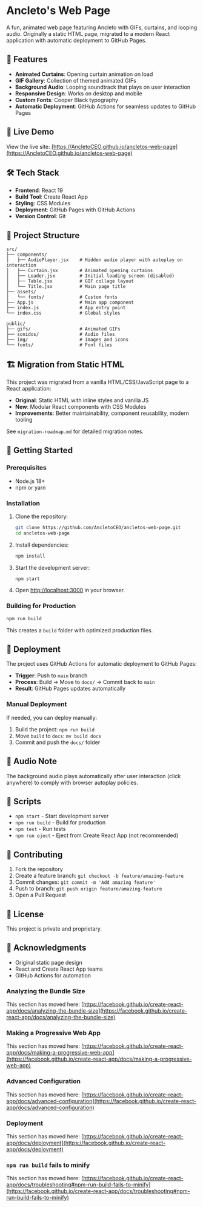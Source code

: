 # Ancleto's Web Page

A fun, animated web page featuring Ancleto with GIFs, curtains, and looping audio. Originally a static HTML page, migrated to a modern React application with automatic deployment to GitHub Pages.

## 🌟 Features

- **Animated Curtains**: Opening curtain animation on load
- **GIF Gallery**: Collection of themed animated GIFs
- **Background Audio**: Looping soundtrack that plays on user interaction
- **Responsive Design**: Works on desktop and mobile
- **Custom Fonts**: Cooper Black typography
- **Automatic Deployment**: GitHub Actions for seamless updates to GitHub Pages

## 🚀 Live Demo

View the live site: [https://AncletoCEO.github.io/ancletos-web-page](https://AncletoCEO.github.io/ancletos-web-page)

## 🛠️ Tech Stack

- **Frontend**: React 19
- **Build Tool**: Create React App
- **Styling**: CSS Modules
- **Deployment**: GitHub Pages with GitHub Actions
- **Version Control**: Git

## 📁 Project Structure

```
src/
├── components/
│   ├── AudioPlayer.jsx    # Hidden audio player with autoplay on interaction
│   ├── Curtain.jsx        # Animated opening curtains
│   ├── Loader.jsx         # Initial loading screen (disabled)
│   ├── Table.jsx          # GIF collage layout
│   └── Title.jsx          # Main page title
├── assets/
│   └── fonts/             # Custom fonts
├── App.js                 # Main app component
├── index.js               # App entry point
└── index.css              # Global styles

public/
├── gifs/                  # Animated GIFs
├── sonidos/               # Audio files
├── img/                   # Images and icons
└── fonts/                 # Font files
```

## 🏗️ Migration from Static HTML

This project was migrated from a vanilla HTML/CSS/JavaScript page to a React application:

- **Original**: Static HTML with inline styles and vanilla JS
- **New**: Modular React components with CSS Modules
- **Improvements**: Better maintainability, component reusability, modern tooling

See `migration-roadmap.md` for detailed migration notes.

## 🚀 Getting Started

### Prerequisites

- Node.js 18+
- npm or yarn

### Installation

1. Clone the repository:
   ```bash
   git clone https://github.com/AncletoCEO/ancletos-web-page.git
   cd ancletos-web-page
   ```

2. Install dependencies:
   ```bash
   npm install
   ```

3. Start the development server:
   ```bash
   npm start
   ```

4. Open [http://localhost:3000](http://localhost:3000) in your browser.

### Building for Production

```bash
npm run build
```

This creates a `build` folder with optimized production files.

## 🚀 Deployment

The project uses GitHub Actions for automatic deployment to GitHub Pages:

- **Trigger**: Push to `main` branch
- **Process**: Build → Move to `docs/` → Commit back to `main`
- **Result**: GitHub Pages updates automatically

### Manual Deployment

If needed, you can deploy manually:

1. Build the project: `npm run build`
2. Move `build` to `docs`: `mv build docs`
3. Commit and push the `docs/` folder

## 🎵 Audio Note

The background audio plays automatically after user interaction (click anywhere) to comply with browser autoplay policies.

## 📝 Scripts

- `npm start` - Start development server
- `npm run build` - Build for production
- `npm test` - Run tests
- `npm run eject` - Eject from Create React App (not recommended)

## 🤝 Contributing

1. Fork the repository
2. Create a feature branch: `git checkout -b feature/amazing-feature`
3. Commit changes: `git commit -m 'Add amazing feature'`
4. Push to branch: `git push origin feature/amazing-feature`
5. Open a Pull Request

## 📄 License

This project is private and proprietary.

## 🙏 Acknowledgments

- Original static page design
- React and Create React App teams
- GitHub Actions for automation

### Analyzing the Bundle Size

This section has moved here: [https://facebook.github.io/create-react-app/docs/analyzing-the-bundle-size](https://facebook.github.io/create-react-app/docs/analyzing-the-bundle-size)

### Making a Progressive Web App

This section has moved here: [https://facebook.github.io/create-react-app/docs/making-a-progressive-web-app](https://facebook.github.io/create-react-app/docs/making-a-progressive-web-app)

### Advanced Configuration

This section has moved here: [https://facebook.github.io/create-react-app/docs/advanced-configuration](https://facebook.github.io/create-react-app/docs/advanced-configuration)

### Deployment

This section has moved here: [https://facebook.github.io/create-react-app/docs/deployment](https://facebook.github.io/create-react-app/docs/deployment)

### `npm run build` fails to minify

This section has moved here: [https://facebook.github.io/create-react-app/docs/troubleshooting#npm-run-build-fails-to-minify](https://facebook.github.io/create-react-app/docs/troubleshooting#npm-run-build-fails-to-minify)
